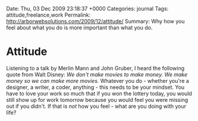 Date: Thu, 03 Dec 2009 23:18:37 +0000
Categories: journal
Tags: attitude,freelance,work
Permalink: http://arborwebsolutions.com/2009/12/attitude/
Summary: Why how you feel about what you do is more important than what you do.

# Attitude

Listening to a talk by Merlin Mann and John Gruber, I heard the
following quote from Walt Disney: *We don't make movies to make money.
We make money so we can make more movies.* Whatever you do - whether
you're a designer, a writer, a coder, anything - this needs to be your
mindset. You have to love your work so much that if you won the lottery
today, you would still show up for work tomorrow because you would feel
you were missing out if you didn't. If that is *not* how you feel - what
are you doing with your life?

